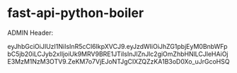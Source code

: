 # fast-api-python-boiler

ADMIN Header:

eyJhbGciOiJIUzI1NiIsInR5cCI6IkpXVCJ9.eyJzdWIiOiJhZG1pbjEyM0BnbWFpbC5jb20iLCJyb2xlIjoiUk9MRV9BRE1JTiIsInJlZnJlc2giOmZhbHNlLCJleHAiOjE3MzM1NzM3OTV9.ZeKM7o7VjEJoNTJgCIXZQZzKA1B3oD0Xo_uJrGcoHSQ
